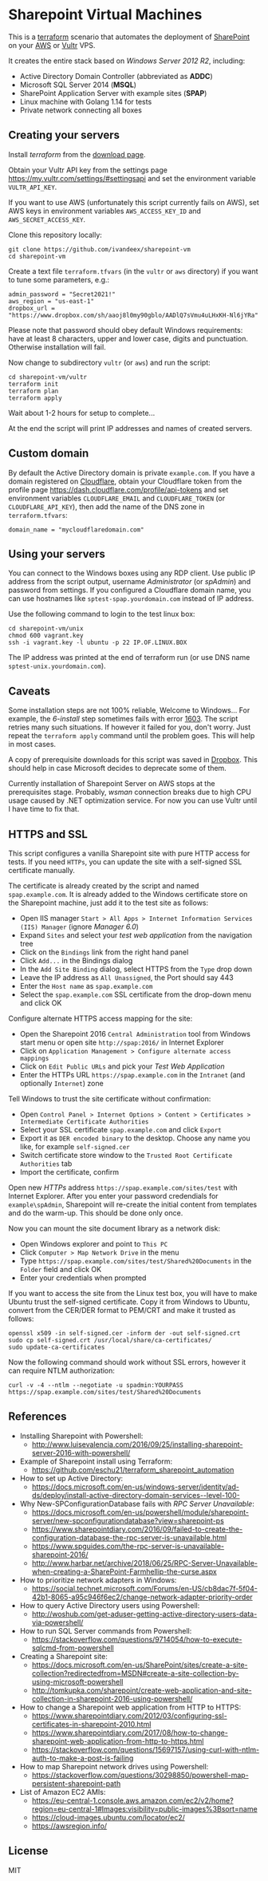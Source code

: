 # Sharepoint Virtual Machines

This is a [terraform](https://terraform.io/) scenario that automates the deployment
of [SharePoint](https://www.microsoft.com/en-us/microsoft-365/sharepoint/collaboration)
on your [AWS](https://aws.amazon.com/ec2/) or [Vultr](https://www.vultr.com/) VPS.

It creates the entire stack based on _Windows Server 2012 R2_, including:
- Active Directory Domain Controller (abbreviated as **ADDC**)
- Microsoft SQL Server 2014 (**MSQL**)
- SharePoint Application Server with example sites (**SPAP**)
- Linux machine with Golang 1.14 for tests
- Private network connecting all boxes

## Creating your servers

Install _terraform_ from the [download page](https://www.terraform.io/downloads.html).

Obtain your Vultr API key from the settings page https://my.vultr.com/settings/#settingsapi
and set the environment variable `VULTR_API_KEY`.

If you want to use AWS (unfortunately this script currently fails on AWS),
set AWS keys in environment variables `AWS_ACCESS_KEY_ID` and `AWS_SECRET_ACCESS_KEY`.

Clone this repository locally:
```
git clone https://github.com/ivandeex/sharepoint-vm
cd sharepoint-vm
```

Create a text file `terraform.tfvars` (in the `vultr` or `aws` directory)
if you want to tune some parameters, e.g.:
```
admin_password = "Secret2021!"
aws_region = "us-east-1"
dropbox_url = "https://www.dropbox.com/sh/aaoj8l0my90gblo/AADlQ7sVmu4uLHxKH-Nl6jYRa"
```

Please note that password should obey default Windows requirements:
have at least 8 characters, upper and lower case, digits and punctuation.
Otherwise installation will fail.

Now change to subdirectory `vultr` (or `aws`) and run the script:
```
cd sharepoint-vm/vultr
terraform init
terraform plan
terraform apply
```

Wait about 1-2 hours for setup to complete...

At the end the script will print IP addresses and names of created servers.

## Custom domain

By default the Active Directory domain is private `example.com`.
If you have a domain registered on [Cloudflare](https://www.cloudflare.com/),
obtain your Cloudflare token from the profile page https://dash.cloudflare.com/profile/api-tokens
and set environment variables `CLOUDFLARE_EMAIL` and `CLOUDFLARE_TOKEN`
(or `CLOUDFLARE_API_KEY`), then add the name of the DNS zone in `terraform.tfvars`:
```
domain_name = "mycloudflaredomain.com"
```

## Using your servers

You can connect to the Windows boxes using any RDP client.
Use public IP address from the script output, username _Administrator_
(or _spAdmin_) and password from settings.
If you configured a Cloudflare domain name, you can use hostnames
like `sptest-spap.yourdomain.com` instead of IP address.

Use the following command to login to the test linux box:
```
cd sharepoint-vm/unix
chmod 600 vagrant.key
ssh -i vagrant.key -l ubuntu -p 22 IP.OF.LINUX.BOX
```

The IP address was printed at the end of terraform run
(or use DNS name `sptest-unix.yourdomain.com`).

## Caveats

Some installation steps are not 100% reliable, Welcome to Windows...
For example, the _6-install_ step sometimes fails with error
[1603](https://docs.microsoft.com/en-us/windows/win32/msi/error-codes).
The script retries many such situations.
If however it failed for you, don't worry.
Just repeat the `terraform apply` command until the problem goes.
This will help in most cases.

A copy of prerequisite downloads for this script was saved in
[Dropbox](https://www.dropbox.com/sh/aaoj8l0my90gblo/AADlQ7sVmu4uLHxKH-Nl6jYRa?dl=0).
This should help in case Microsoft decides to deprecate some of them.

Currently installation of Sharepoint Server on AWS stops at the prerequisites stage.
Probably, _wsman_ connection breaks due to high CPU usage caused by .NET optimization service.
For now you can use Vultr until I have time to fix that.

## HTTPS and SSL

This script configures a vanilla Sharepoint site with pure HTTP access for tests.
If you need `HTTPs`, you can update the site with a self-signed SSL certificate manually.

The certificate is already created by the script and named `spap.example.com`.
It is already added to the Windows certificate store on the Sharepoint machine,
just add it to the test site as follows:
- Open IIS manager `Start > All Apps > Internet Information Services (IIS) Manager`
  (ignore _Manager 6.0_)
- Expand `Sites` and select your _test web application_ from the navigation tree
- Click on the `Bindings` link from the right hand panel
- Click `Add...` in the Bindings dialog
- In the `Add Site Binding` dialog, select HTTPS from the `Type` drop down
- Leave the IP address as `All Unassigned`, the Port should say 443
- Enter the `Host name` as `spap.example.com`
- Select the `spap.example.com` SSL certificate from the drop-down menu and click OK

Configure alternate HTTPS access mapping for the site:
- Open the Sharepoint 2016 `Central Administration` tool from Windows start menu
  or open site `http://spap:2016/` in Internet Explorer
- Click on `Application Management > Configure alternate access mappings`
- Click on `Edit Public URLs` and pick your _Test Web Application_
- Enter the HTTPs URL `https://spap.example.com` in the `Intranet` (and optionally `Internet`) zone

Tell Windows to trust the site certificate without confirmation:
- Open `Control Panel > Internet Options > Content > Certificates > Intermediate Certificate Authorities`
- Select your SSL certificate `spap.example.com` and click `Export`
- Export it as `DER encoded binary` to the desktop.
  Choose any name you like, for example `self-signed.cer`
- Switch certificate store window to the `Trusted Root Certificate Authorities` tab
- Import the certificate, confirm

Open new _HTTPs_ address `https://spap.example.com/sites/test` with Internet Explorer.
After you enter your password credendials for `example\spAdmin`, Sharepoint
will re-create the initial content from templates and do the warm-up.
This should be done only once.

Now you can mount the site document library as a network disk:
- Open Windows explorer and point to `This PC`
- Click `Computer > Map Network Drive` in the menu
- Type `https://spap.example.com/sites/test/Shared%20Documents`
  in the `Folder` field and click OK
- Enter your credentials when prompted

If you want to access the site from the Linux test box, you will have to
make Ubuntu trust the self-signed certificate.
Copy it from Windows to Ubuntu, convert from the CER/DER format to PEM/CRT
and make it trusted as follows:
```
openssl x509 -in self-signed.cer -inform der -out self-signed.crt
sudo cp self-signed.crt /usr/local/share/ca-certificates/
sudo update-ca-certificates
```

Now the following command should work without SSL errors,
however it can require NTLM authorization:
```
curl -v -4 --ntlm --negotiate -u spadmin:YOURPASS https://spap.example.com/sites/test/Shared%20Documents
```

## References

- Installing Sharepoint with Powershell:
  - http://www.luisevalencia.com/2016/09/25/installing-sharepoint-server-2016-with-powershell/
- Example of Sharepoint install using Terraform:
  - https://github.com/eschu21/terraform_sharepoint_automation
- How to set up Active Directory:
  - https://docs.microsoft.com/en-us/windows-server/identity/ad-ds/deploy/install-active-directory-domain-services--level-100-
- Why New-SPConfigurationDatabase fails with _RPC Server Unavailable_:
  - https://docs.microsoft.com/en-us/powershell/module/sharepoint-server/new-spconfigurationdatabase?view=sharepoint-ps
  - https://www.sharepointdiary.com/2016/09/failed-to-create-the-configuration-database-the-rpc-server-is-unavailable.html
  - https://www.spguides.com/the-rpc-server-is-unavailable-sharepoint-2016/
  - http://www.harbar.net/archive/2018/06/25/RPC-Server-Unavailable-when-creating-a-SharePoint-Farmhellip-the-curse.aspx
- How to prioritize network adapters in Windows:
  - https://social.technet.microsoft.com/Forums/en-US/cb8dac7f-5f04-42b1-8065-a95c946f6ec2/change-network-adapter-priority-order
- How to query Active Directory users using Powershell:
  - http://woshub.com/get-aduser-getting-active-directory-users-data-via-powershell/
- How to run SQL Server commands from Powershell:
  - https://stackoverflow.com/questions/9714054/how-to-execute-sqlcmd-from-powershell
- Creating a Sharepoint site:
  - https://docs.microsoft.com/en-us/SharePoint/sites/create-a-site-collection?redirectedfrom=MSDN#create-a-site-collection-by-using-microsoft-powershell
  - http://tomkupka.com/sharepoint/create-web-application-and-site-collection-in-sharepoint-2016-using-powershell/
- How to change a Sharepoint web application from HTTP to HTTPS:
  - https://www.sharepointdiary.com/2012/03/configuring-ssl-certificates-in-sharepoint-2010.html
  - https://www.sharepointdiary.com/2017/08/how-to-change-sharepoint-web-application-from-http-to-https.html
  - https://stackoverflow.com/questions/15697157/using-curl-with-ntlm-auth-to-make-a-post-is-failing
- How to map Sharepoint network drives using Powershell:
  - https://stackoverflow.com/questions/30298850/powershell-map-persistent-sharepoint-path
- List of Amazon EC2 AMIs:
  - https://eu-central-1.console.aws.amazon.com/ec2/v2/home?region=eu-central-1#Images:visibility=public-images%3Bsort=name
  - https://cloud-images.ubuntu.com/locator/ec2/
  - https://awsregion.info/

## License

MIT
